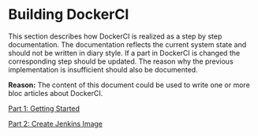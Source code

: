 #   Building DockerCI
This section describes how DockerCI is realized as a step by step documentation.
The documentation reflects the current system state and should not be written in diary style.
If a part in DockerCI is changed the corresponding step should be updated.
The reason why the previous implementation is insufficient should also be documented.

**Reason:**
The content of this document could be used to write one or more bloc articles about DockerCI.

[Part 1: Getting Started](Setup_Part1.md)

[Part 2: Create Jenkins Image](Setup_Part2.md)